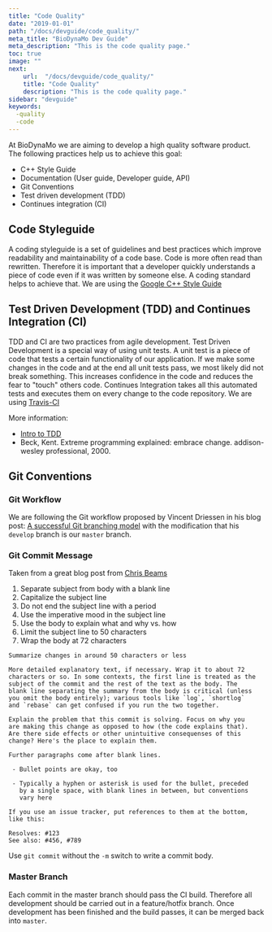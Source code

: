 ```yaml
---
title: "Code Quality"
date: "2019-01-01"
path: "/docs/devguide/code_quality/"
meta_title: "BioDynaMo Dev Guide"
meta_description: "This is the code quality page."
toc: true
image: ""
next:
    url:  "/docs/devguide/code_quality/"
    title: "Code Quality"
    description: "This is the code quality page."
sidebar: "devguide"
keywords:
  -quality
  -code
---
```


At BioDynaMo we are aiming to develop a high quality software product. The following practices help us to achieve this goal:

* C++ Style Guide
* Documentation (User guide, Developer guide, API)
* Git Conventions
* Test driven development (TDD)
* Continues integration (CI)

## Code Styleguide

A coding styleguide is a set of guidelines and best practices which improve readability and maintainability of a code base. Code is more often read than rewritten. Therefore it is important that a developer quickly understands a piece of code even if it was written by someone else. A coding standard helps to achieve that. We are using the [Google C++ Style Guide](https://google.github.io/styleguide/cppguide.html)

## Test Driven Development (TDD) and Continues Integration (CI)

TDD and CI are two practices from agile development. Test Driven Development is a special way of using unit tests. A unit test is a piece of code that tests a certain functionality of our application. If we make some changes in the code and at the end all unit tests pass, we most likely did not break something. This increases confidence in the code and reduces the fear to "touch" others code.
Continues Integration takes all this automated tests and executes them on every change to the code repository. We are using [Travis-CI](https://travis-ci.org/BioDynaMo/biodynamo)

More information:

* [Intro to TDD](https://www.youtube.com/watch?v=QCif_-r8eK4)
* Beck, Kent. Extreme programming explained: embrace change. addison-wesley professional, 2000.

## Git Conventions

### Git Workflow

We are following the Git workflow proposed by Vincent Driessen in his blog post: [A successful Git branching model](http://nvie.com/posts/a-successful-git-branching-model/) with the modification that his `develop` branch is our `master` branch.

### Git Commit Message

Taken from a great blog post from [Chris Beams](http://chris.beams.io/posts/git-commit/)

1. Separate subject from body with a blank line
2. Capitalize the subject line
3. Do not end the subject line with a period
4. Use the imperative mood in the subject line
5. Use the body to explain what and why vs. how
6. Limit the subject line to 50 characters
7. Wrap the body at 72 characters

```
Summarize changes in around 50 characters or less

More detailed explanatory text, if necessary. Wrap it to about 72
characters or so. In some contexts, the first line is treated as the
subject of the commit and the rest of the text as the body. The
blank line separating the summary from the body is critical (unless
you omit the body entirely); various tools like `log`, `shortlog`
and `rebase` can get confused if you run the two together.

Explain the problem that this commit is solving. Focus on why you
are making this change as opposed to how (the code explains that).
Are there side effects or other unintuitive consequenses of this
change? Here's the place to explain them.

Further paragraphs come after blank lines.

 - Bullet points are okay, too

 - Typically a hyphen or asterisk is used for the bullet, preceded
   by a single space, with blank lines in between, but conventions
   vary here

If you use an issue tracker, put references to them at the bottom,
like this:

Resolves: #123
See also: #456, #789
```

Use `git commit` without the `-m` switch to write a commit body.

### Master Branch

Each commit in the master branch should pass the CI build. Therefore all development should be carried out in a feature/hotfix branch. Once development has been finished and the build passes, it can be merged back into `master`.

